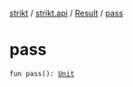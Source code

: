 [strikt](../../index.md) / [strikt.api](../index.md) / [Result](index.md) / [pass](./pass.md)

# pass

`fun pass(): `[`Unit`](https://kotlinlang.org/api/latest/jvm/stdlib/kotlin/-unit/index.html)